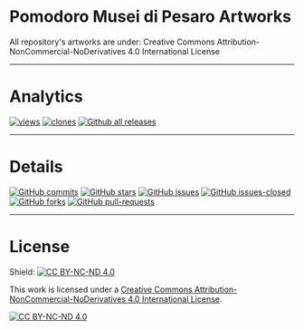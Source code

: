 # Pomodoro Musei di Pesaro Artworks
All repository's artworks are under: Creative Commons Attribution-NonCommercial-NoDerivatives 4.0 International License

---

# Analytics
[![views](https://raw.githubusercontent.com/Pomodoro-Musei-di-Pesaro/Pomodoro-Musei-di-Pesaro-Artworks/traffic/traffic-Pomodoro-Musei-di-Pesaro-Artworks/views.svg)](https://github.com/Pomodoro-Musei-di-Pesaro/Pomodoro-Musei-di-Pesaro-Artworks/tree/traffic#-Pomodoro-Musei-di-Pesaro-Artworks)
[![clones](https://raw.githubusercontent.com/Pomodoro-Musei-di-Pesaro/Pomodoro-Musei-di-Pesaro-Artworks/traffic/traffic-Pomodoro-Musei-di-Pesaro-Artworks/clones.svg)](https://github.com/Pomodoro-Musei-di-Pesaro/Pomodoro-Musei-di-Pesaro-Artworks/tree/traffic#-Pomodoro-Musei-di-Pesaro-Artworks)
[![Github all releases](https://img.shields.io/github/downloads/Pomodoro-Musei-di-Pesaro/Pomodoro-Musei-di-Pesaro-Artworks/total.svg)](https://GitHub.com/Pomodoro-Musei-di-Pesaro/Pomodoro-Musei-di-Pesaro-Artworks/releases/)

---

# Details
[![GitHub commits](https://badgen.net/github/commits/Pomodoro-Musei-di-Pesaro/Pomodoro-Musei-di-Pesaro-Artworks)](https://GitHub.com/Pomodoro-Musei-di-Pesaro/Pomodoro-Musei-di-Pesaro-Artworks/commit/)
[![GitHub stars](https://badgen.net/github/stars/Pomodoro-Musei-di-Pesaro/Pomodoro-Musei-di-Pesaro-Artworks)](https://GitHub.com/Pomodoro-Musei-di-Pesaro/Pomodoro-Musei-di-Pesaro-Artworks/stargazers/)
[![GitHub issues](https://img.shields.io/github/issues/Pomodoro-Musei-di-Pesaro/Pomodoro-Musei-di-Pesaro-Artworks.svg)](https://GitHub.com/Pomodoro-Musei-di-Pesaro/Pomodoro-Musei-di-Pesaro-Artworks/issues/)
[![GitHub issues-closed](https://img.shields.io/github/issues-closed/Pomodoro-Musei-di-Pesaro/Pomodoro-Musei-di-Pesaro-Artworks.svg)](https://GitHub.com/Pomodoro-Musei-di-Pesaro/Pomodoro-Musei-di-Pesaro-Artworks/issues?q=is%3Aissue+is%3Aclosed)
[![GitHub forks](https://badgen.net/github/forks/Pomodoro-Musei-di-Pesaro/Pomodoro-Musei-di-Pesaro-Artworks/)](https://GitHub.com/Pomodoro-Musei-di-Pesaro/Pomodoro-Musei-di-Pesaro-Artworks/network/)
[![GitHub pull-requests](https://img.shields.io/github/issues-pr/Pomodoro-Musei-di-Pesaro/Pomodoro-Musei-di-Pesaro-Artworks.svg)](https://GitHub.com/Pomodoro-Musei-di-Pesaro/Pomodoro-Musei-di-Pesaro-Artworks/pull/)

---

# License
Shield: [![CC BY-NC-ND 4.0][cc-by-nc-nd-shield]][cc-by-nc-nd]

This work is licensed under a
[Creative Commons Attribution-NonCommercial-NoDerivatives 4.0 International License][cc-by-nc-nd].

[![CC BY-NC-ND 4.0][cc-by-nc-nd-image]][cc-by-nc-nd]

[cc-by-nc-nd]: http://creativecommons.org/licenses/by-nc-nd/4.0/
[cc-by-nc-nd-image]: https://licensebuttons.net/l/by-nc-nd/4.0/88x31.png
[cc-by-nc-nd-shield]: https://img.shields.io/badge/License-CC%20BY--NC--ND%204.0-lightgrey.svg

